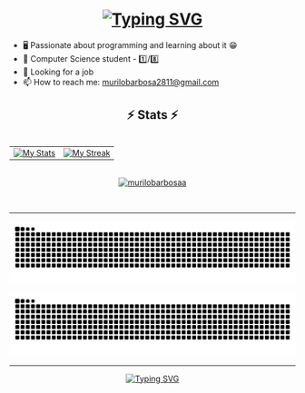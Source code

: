 <h1 align="center">
   <a href="https://git.io/typing-svg"><img src="https://readme-typing-svg.demolab.com?font=Fira+Code&weight=500&size=19&pause=600&center=true&size=30&width=435&lines=Hello%2C+There!+%F0%9F%91%8B;I'm+Murilo+Barbosa...;Feel+free+to+look+around" alt="Typing SVG" />
  </a>
</h1>

- 🖥️ Passionate about programming and learning about it 😁
- 🧠 Computer Science student - 1️⃣/8️⃣
- 👀 Looking for a job
- 📫 How to reach me: <a target="_blank" href="mailto: murilobarbosa2811@gmail.com">murilobarbosa2811@gmail.com</a>

<h2 align="center">⚡ Stats ⚡</h2>
<br>

<table style="border:none;margin:0 auto">
  <tr style="border:none;">
    <td style="border:none;"><a target="_blank" href="https://github.com/anuraghazra/github-readme-stats"><img src="https://github-readme-stats.vercel.app/api?username=murilobarbosaa&include_all_commits=true&count_private=true&show_icons=true&theme=react&text_color=8b8b8b&bg_color=0000&hide_border=true&custom_title=murilobarbosaa%27s%20Github%20Stats" alt="My Stats"/></a></td>
    <td style="border:none;"><a target="_blank" href="https://github.com/DenverCoder1/github-readme-streak-stats"><img src="https://github-readme-streak-stats.herokuapp.com?user=murilobarbosaa&theme=react&dates=8b8b8b&background=0000&hide_border=true" alt="My Streak"/></a></td>
  </tr>
</table>
  
<br>
  
<p align="center" >
  <a target="_blank" href="https://github.com/anuraghazra/github-readme-stats"><img src="https://github-readme-stats.vercel.app/api/top-langs/?username=murilobarbosaa&show_icons=true&theme=react&text_color=8b8b8b&bg_color=0000&hide_border=false&layout=compact" alt="murilobarbosaa"/></a>
</p>
 
<br>
 
<hr>

<a href="https://raw.githubusercontent.com/galexy727/galexy727/media/github-contribution-grid-snake.svg#gh-dark-mode-only" target="_blank" rel="noopener noreferrer">
  <img src="https://raw.githubusercontent.com/galexy727/galexy727/media/github-contribution-grid-snake-dark.svg" 
    alt"Check out my commit history!" />
</a>

<p align="center">
  <a href="https://raw.githubusercontent.com/galexy727/galexy727/media/github-contribution-grid-snake.svg#gh-light-mode-only" target="_blank" rel="noopener noreferrer">
    <img src="https://raw.githubusercontent.com/galexy727/galexy727/media/github-contribution-grid-snake.svg" 
      alt"Check out my commit history!" />
  </a>
</p>

<hr>
 
<p align="center">
  <a href="https://git.io/typing-svg"><img src="https://readme-typing-svg.demolab.com?font=Fira+Code&weight=500&size=19&pause=600&center=true&width=435&lines=This+page+is+best+viewed+in+dark+mode.;Hope+you+enjoy!" alt="Typing SVG" /></a>
</p>
